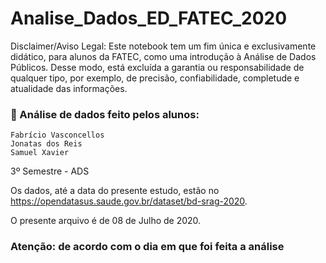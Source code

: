 # Analise_Dados_ED_FATEC_2020

Disclaimer/Aviso Legal: Este notebook tem um fim única e exclusivamente didático, para alunos da FATEC, como uma introdução à Análise de Dados Públicos. Desse modo, está excluída a garantia ou responsabilidade de qualquer tipo, por exemplo, de precisão, confiabilidade, completude e atualidade das informações.



### :triangular_flag_on_post: Análise de dados feito pelos alunos:

```
Fabrício Vasconcellos
Jonatas dos Reis
Samuel Xavier
```

3º Semestre - ADS

Os dados, até a data do presente estudo, estão no https://opendatasus.saude.gov.br/dataset/bd-srag-2020.

O presente arquivo é de 08 de Julho de 2020. 
### Atenção: de acordo com o dia em que foi feita a análise

